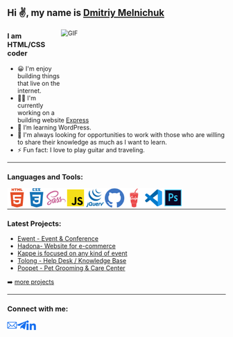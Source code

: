 ## Hi ✌️, my name is [Dmitriy Melnichuk](https://dimamelnichuk.github.io/ "Portfolio")

<img align="right" alt="GIF" src="https://github.com/abhisheknaiidu/abhisheknaiidu/blob/master/code.gif?raw=true" width="380" height="200" />

### I am HTML/CSS coder
- 😀 I'm enjoy building things that live on the internet.
- 👨‍💻 I'm currently working on a building website [Express](https://dimamelnichuk.github.io/express/ "Website")
- 🧠 I’m learning WordPress.
- 💬 I'm always looking for opportunities to work with those who are willing to share their knowledge as much as I want to learn.
- ⚡ Fun fact: I love to play guitar and traveling.

---


### Languages and Tools:

<img align="left" alt="Html" width="45px" src="icons/html.svg" />
<img align="left" alt="Css" width="45px" src="icons/css.svg" />
<img align="left" alt="Sass" width="45px" src="icons/sass.svg" />
<img align="left" alt="JS" width="45px" src="icons/js.svg" />
<img align="left" alt="JQuery" width="45px" src="icons/jquery.svg" />
<img align="left" alt="Github" width="45px" src="icons/github.svg" />
<img align="left" alt="Gulp" width="45px" src="icons/gulp.svg" />
<img align="left" alt="VS code" width="45px" src="icons/vscode.svg" />
<img align="left" alt="Photoshop" width="45px" src="icons/photoshop.svg" />

<br />
<br />

---

### Latest Projects:

- [Ewent - Event & Conference](https://dimamelnichuk.github.io/Ewent/ "Website")
- [Hadona- Website for e-commerce](https://dimamelnichuk.github.io/hadona/ "Website")
- [Kappe is focused on any kind of event](https://dimamelnichuk.github.io/portfolio-design/ "Website")
- [Tolong - Help Desk / Knowledge Base](https://dimamelnichuk.github.io/tolong/ "Website")
- [Poopet - Pet Grooming & Care Center](https://dimamelnichuk.github.io/poopet/ "Website")

➡️ [more projects](https://github.com/DimaMelnichuk?tab=repositories)

---

### Connect with me:

<a href="mailto:dmitrymelnichuk95@gmail.com">
  <img align="left" alt="Email" width="22px" target="_blank" src="icons/mail.svg" />
</a>

<a href="https://t.me/eng_WDYM">
  <img align="left" alt="Telegram" width="22px" src="icons/telegram.svg" />
</a>

<a href="https://www.linkedin.com/in/dmitry-melnichuk-8094bb1b7/">
  <img align="left" alt="LinkedIn" width="22px" src="icons/linkedin.svg" />
</a>
